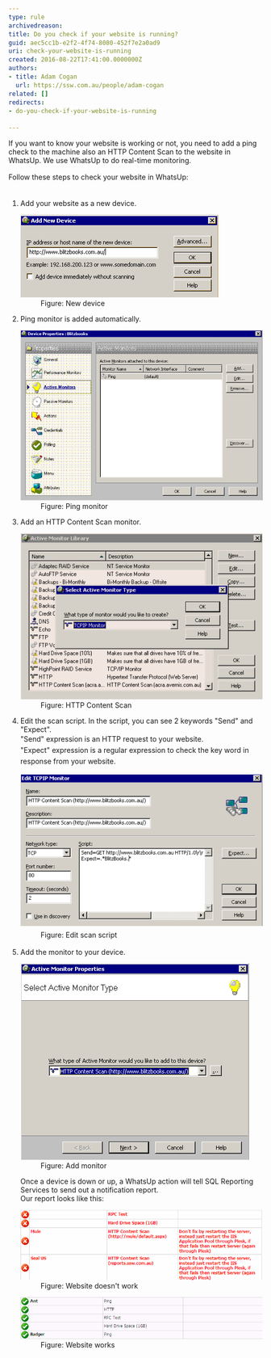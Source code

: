 ```yaml
---
type: rule
archivedreason: 
title: Do you check if your website is running?
guid: aec5cc1b-e2f2-4f74-8080-452f7e2a0ad9
uri: check-your-website-is-running
created: 2016-08-22T17:41:00.0000000Z
authors:
- title: Adam Cogan
  url: https://ssw.com.au/people/adam-cogan
related: []
redirects:
- do-you-check-if-your-website-is-running

---
```



<p>If you want to know your website is working or not, you need to add a ping check to the machine also an HTTP Content Scan to the website in WhatsUp. We use WhatsUp to do real-time monitoring.</p>​<span style="line-height:1.6;">Follow these steps to check your website in WhatsUp:</span>
<br><excerpt class='endintro'></excerpt><br>
<ol><li>Add your website as a new device. <dl class="image"><dt> <img src="running1.GIF" alt="running1.GIF" /> </dt><dd>Figure: New device</dd></dl></li><li>Ping monitor is added automatically. <dl class="image"><dt> <img src="running2.GIF" alt="running2.GIF" /> </dt><dd>Figure: Ping monitor</dd></dl></li><li>Add an HTTP Content Scan monitor. <dl class="image"><dt> <img src="running3.GIF" alt="running3.GIF" /> </dt><dd>Figure: HTTP Content Scan</dd></dl></li><li>Edit the scan script. In the script, you can see 2 keywords "Send" and "Expect".<br><span style="line-height:1.6;">"Send" expression is an </span> HTTP<span style="line-height:1.6;"> request to your website.<br></span><span style="line-height:1.6;">"Expect" expression is a regular expression to check the key word in response from your website.<br></span><span style="line-height:1.6;"> <dl class="image"><dt> <img src="running4.GIF" alt="running4.GIF" /> </dt><dd>Figure: Edit scan script</dd></dl> </span></li><li>Add the monitor to your device. <dl class="image"><dt> <img src="running5.GIF" alt="running5.GIF" /> </dt><dd>Figure: Add monitor</dd></dl> Once a device is down or up, a WhatsUp action will tell SQL Reporting Services to send out a notification report. <br>Our report looks like this: <dl class="image"><dt> <img src="running6.GIF" alt="running6.GIF" /> </dt><dd>Figure: Website doesn't work<br></dd></dl><dl class="image"><dt> <img src="running7.GIF" alt="running7.GIF" /> </dt><dd>Figure: Website works</dd></dl></li></ol>


